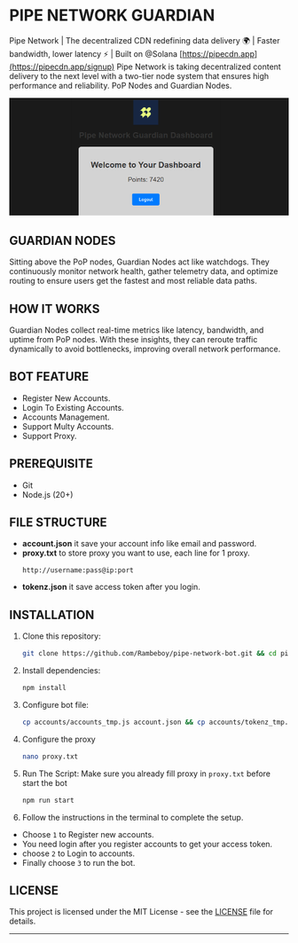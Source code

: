 # PIPE NETWORK GUARDIAN

Pipe Network | The decentralized CDN redefining data delivery 🌍 | Faster bandwidth, lower latency ⚡ | Built on @Solana [https://pipecdn.app](https://pipecdn.app/signup)
Pipe Network is taking decentralized content delivery to the next level with a two-tier node system that ensures high performance and reliability. PoP Nodes and Guardian Nodes.

![pipe-network](assets/image-1.png)

## GUARDIAN NODES

Sitting above the PoP nodes, Guardian Nodes act like watchdogs. They continuously monitor network health, gather telemetry data, and optimize routing to ensure users get the fastest and most reliable data paths.

## HOW IT WORKS

Guardian Nodes collect real-time metrics like latency, bandwidth, and uptime from PoP nodes.
With these insights, they can reroute traffic dynamically to avoid bottlenecks, improving overall network performance.

## BOT FEATURE

- Register New Accounts.
- Login To Existing Accounts.
- Accounts Management.
- Support Multy Accounts.
- Support Proxy.

## PREREQUISITE

- Git
- Node.js (20+)

## FILE STRUCTURE

- **account.json** it save your account info like email and password.
- **proxy.txt** to store proxy you want to use, each line for 1 proxy.
  ```
  http://username:pass@ip:port
  ```
- **tokenz.json** it save access token after you login.

## INSTALLATION

1. Clone this repository:
   ```bash
   git clone https://github.com/Rambeboy/pipe-network-bot.git && cd pipe-network-bot
   ```

2. Install dependencies:
   ```bash
   npm install
   ```

3. Configure bot file:
   ```bash
   cp accounts/accounts_tmp.js account.json && cp accounts/tokenz_tmp.js tokenz.json && cp config/proxy_tmp.js proxy.txt
   ```

4. Configure the proxy
   ```bash
   nano proxy.txt
   ```

5. Run The Script: Make sure you already fill proxy in `proxy.txt` before start the bot
   
   ```bash
   npm run start
   ```

6. Follow the instructions in the terminal to complete the setup.
- Choose `1` to Register new accounts.
- You need login after you register accounts to get your access token.
- choose `2` to Login to accounts.
- Finally choose `3` to run the bot.

## LICENSE

This project is licensed under the MIT License - see the [LICENSE](LICENSE) file for details.

---
